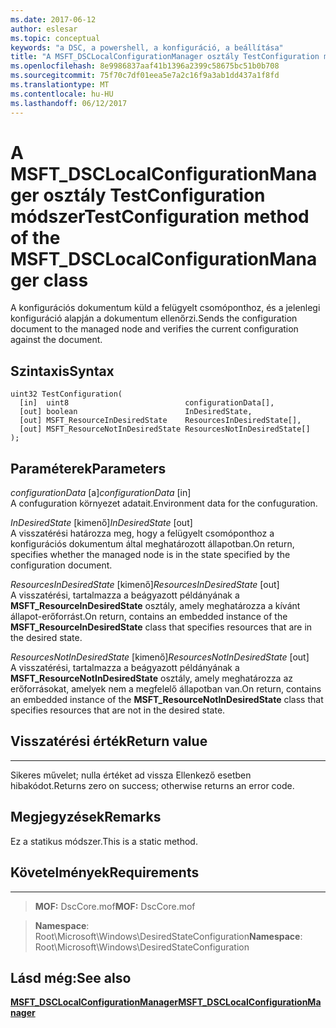 ```yaml
---
ms.date: 2017-06-12
author: eslesar
ms.topic: conceptual
keywords: "a DSC, a powershell, a konfiguráció, a beállítása"
title: "A MSFT_DSCLocalConfigurationManager osztály TestConfiguration módszer"
ms.openlocfilehash: 8e9986837aaf41b1396a2399c58675bc51b0b708
ms.sourcegitcommit: 75f70c7df01eea5e7a2c16f9a3ab1dd437a1f8fd
ms.translationtype: MT
ms.contentlocale: hu-HU
ms.lasthandoff: 06/12/2017
---
```

# <a name="testconfiguration-method-of-the-msftdsclocalconfigurationmanager-class"></a><span data-ttu-id="ebf2b-103">A MSFT_DSCLocalConfigurationManager osztály TestConfiguration módszer</span><span class="sxs-lookup"><span data-stu-id="ebf2b-103">TestConfiguration method of the MSFT_DSCLocalConfigurationManager class</span></span>

<span data-ttu-id="ebf2b-104">A konfigurációs dokumentum küld a felügyelt csomóponthoz, és a jelenlegi konfiguráció alapján a dokumentum ellenőrzi.</span><span class="sxs-lookup"><span data-stu-id="ebf2b-104">Sends the configuration document to the managed node and verifies the current configuration against the document.</span></span>

<a name="syntax"></a><span data-ttu-id="ebf2b-105">Szintaxis</span><span class="sxs-lookup"><span data-stu-id="ebf2b-105">Syntax</span></span>
------

```mof
uint32 TestConfiguration(
  [in]  uint8                          configurationData[],
  [out] boolean                        InDesiredState,
  [out] MSFT_ResourceInDesiredState    ResourcesInDesiredState[],
  [out] MSFT_ResourceNotInDesiredState ResourcesNotInDesiredState[]
);
```

<a name="parameters"></a><span data-ttu-id="ebf2b-106">Paraméterek</span><span class="sxs-lookup"><span data-stu-id="ebf2b-106">Parameters</span></span>
----------

<span data-ttu-id="ebf2b-107">*configurationData* \[a\]</span><span class="sxs-lookup"><span data-stu-id="ebf2b-107">*configurationData* \[in\]</span></span>  
<span data-ttu-id="ebf2b-108">A confuguration környezet adatait.</span><span class="sxs-lookup"><span data-stu-id="ebf2b-108">Environment data for the confuguration.</span></span>

<span data-ttu-id="ebf2b-109">*InDesiredState* \[kimenő\]</span><span class="sxs-lookup"><span data-stu-id="ebf2b-109">*InDesiredState* \[out\]</span></span>  
<span data-ttu-id="ebf2b-110">A visszatérési határozza meg, hogy a felügyelt csomóponthoz a konfigurációs dokumentum által meghatározott állapotban.</span><span class="sxs-lookup"><span data-stu-id="ebf2b-110">On return, specifies whether the managed node is in the state specified by the configuration document.</span></span>

<span data-ttu-id="ebf2b-111">*ResourcesInDesiredState* \[kimenő\]</span><span class="sxs-lookup"><span data-stu-id="ebf2b-111">*ResourcesInDesiredState* \[out\]</span></span>  
<span data-ttu-id="ebf2b-112">A visszatérési, tartalmazza a beágyazott példányának a **MSFT_ResourceInDesiredState** osztály, amely meghatározza a kívánt állapot-erőforrást.</span><span class="sxs-lookup"><span data-stu-id="ebf2b-112">On return, contains an embedded instance of the **MSFT_ResourceInDesiredState** class that specifies resources that are in the desired state.</span></span>

<span data-ttu-id="ebf2b-113">*ResourcesNotInDesiredState* \[kimenő\]</span><span class="sxs-lookup"><span data-stu-id="ebf2b-113">*ResourcesNotInDesiredState* \[out\]</span></span>  
<span data-ttu-id="ebf2b-114">A visszatérési, tartalmazza a beágyazott példányának a **MSFT_ResourceNotInDesiredState** osztály, amely meghatározza az erőforrásokat, amelyek nem a megfelelő állapotban van.</span><span class="sxs-lookup"><span data-stu-id="ebf2b-114">On return, contains an embedded instance of the **MSFT_ResourceNotInDesiredState** class that specifies resources that are not in the desired state.</span></span>

## <a name="return-value"></a><span data-ttu-id="ebf2b-115">Visszatérési érték</span><span class="sxs-lookup"><span data-stu-id="ebf2b-115">Return value</span></span>
------------

<span data-ttu-id="ebf2b-116">Sikeres művelet; nulla értéket ad vissza Ellenkező esetben hibakódot.</span><span class="sxs-lookup"><span data-stu-id="ebf2b-116">Returns zero on success; otherwise returns an error code.</span></span>

## <a name="remarks"></a><span data-ttu-id="ebf2b-117">Megjegyzések</span><span class="sxs-lookup"><span data-stu-id="ebf2b-117">Remarks</span></span>

<span data-ttu-id="ebf2b-118">Ez a statikus módszer.</span><span class="sxs-lookup"><span data-stu-id="ebf2b-118">This is a static method.</span></span>

## <a name="requirements"></a><span data-ttu-id="ebf2b-119">Követelmények</span><span class="sxs-lookup"><span data-stu-id="ebf2b-119">Requirements</span></span>
------------
><span data-ttu-id="ebf2b-120">**MOF:** DscCore.mof</span><span class="sxs-lookup"><span data-stu-id="ebf2b-120">**MOF:** DscCore.mof</span></span>

><span data-ttu-id="ebf2b-121">**Namespace**: Root\Microsoft\Windows\DesiredStateConfiguration</span><span class="sxs-lookup"><span data-stu-id="ebf2b-121">**Namespace**: Root\Microsoft\Windows\DesiredStateConfiguration</span></span>


## <a name="see-also"></a><span data-ttu-id="ebf2b-122">Lásd még:</span><span class="sxs-lookup"><span data-stu-id="ebf2b-122">See also</span></span>


[<span data-ttu-id="ebf2b-123">**MSFT_DSCLocalConfigurationManager**</span><span class="sxs-lookup"><span data-stu-id="ebf2b-123">**MSFT_DSCLocalConfigurationManager**</span></span>](msft-dsclocalconfigurationmanager.md)


 

 




